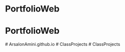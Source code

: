 # PortfolioWeb
# PortfolioWeb
#   A r s a l o n A m i n i . g i t h u b . i o  
 #   C l a s s P r o j e c t s  
 #   C l a s s P r o j e c t s  
 
